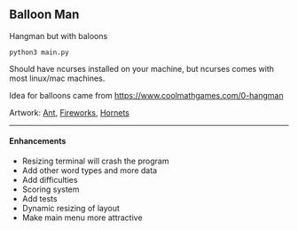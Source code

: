 ## Balloon Man

Hangman but with baloons

`python3 main.py`

Should have ncurses installed on your machine, 
but ncurses comes with most linux/mac machines.

Idea for balloons came from https://www.coolmathgames.com/0-hangman

Artwork: [Ant](https://www.asciiart.eu/animals/insects/ants),
[Fireworks](https://www.asciiart.eu/holiday-and-events/fireworks), [Hornets](https://www.asciiart.eu/animals/insects/ants)

---
#### Enhancements
- Resizing terminal will crash the program
- Add other word types and more data
- Add difficulties
- Scoring system
- Add tests
- Dynamic resizing of layout
- Make main menu more attractive
